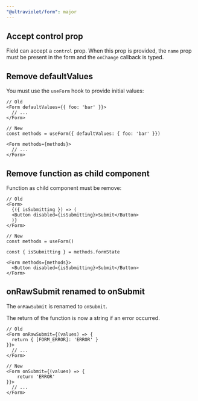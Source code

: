 ```yaml
---
"@ultraviolet/form": major
---
```


## Accept control prop

Field can accept a `control` prop. When this prop is provided, the `name` prop must be present in the form and the `onChange` callback is typed.

## Remove defaultValues

You must use the `useForm` hook to provide initial values:

```tsx
// Old
<Form defaultValues={{ foo: 'bar' }}>
  // ...
</Form>

// New
const methods = useForm({ defaultValues: { foo: 'bar' }})

<Form methods={methods}>
  // ...
</Form>
```

## Remove function as child component

Function as child component must be remove:

```tsx
// Old
<Form>
  {({ isSubmitting }) => (
  <Button disabled={isSubmitting}>Submit</Button>
  )}
</Form>

// New
const methods = useForm()

const { isSubmitting } = methods.formState

<Form methods={methods}>
  <Button disabled={isSubmitting}>Submit</Button>
</Form>
```

## onRawSubmit renamed to onSubmit

The `onRawSubmit` is renamed to `onSubmit`.

The return of the function is now a string if an error occurred.

```tsx
// Old
<Form onRawSubmit={(values) => {
  return { [FORM_ERROR]: 'ERROR' }
}}>
  // ...
</Form>

// New
<Form onSubmit={(values) => {
    return 'ERROR'
}}>
  // ...
</Form>
```
